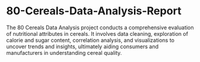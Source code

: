 # 80-Cereals-Data-Analysis-Report
The 80 Cereals Data Analysis project conducts a comprehensive evaluation of nutritional attributes in cereals. It involves data cleaning, exploration of calorie and sugar content, correlation analysis, and visualizations to uncover trends and insights, ultimately aiding consumers and manufacturers in understanding cereal quality.
